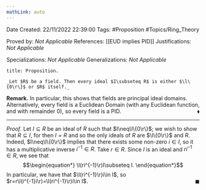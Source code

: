 ```yaml
---
mathLink: auto
---
```


<div class="topSpace"></div>

Date Created: 22/11/2022 22:39:00
Tags: #Proposition #Topics/Ring_Theory

Proved by: _Not Applicable_
References: [[EUD implies PID]]
Justifications: _Not Applicable_

Specializations: _Not Applicable_
Generalizations: _Not Applicable_

``` ad-Proposition
title: Proposition.

_Let $R$ be a field. Then every ideal $I\subseteq R$ is either $\l\{0\r\}$ or $R$ itself._

```

**Remark.** In particular, this shows that fields are principal ideal domains. Alternatively, every field is a Euclidean Domain (with any Euclidean function, and with remainder $0$), so every field is a PID.<span style="float:right;">$\blacklozenge$</span>

---

_Proof_. Let $I\subseteq R$ be an ideal of $R$ such that $I\neq\l\{0\r\}$; we wish to show that $R\subseteq I$, for then $I=R$ and so the only ideals of $R$ are $\l\{0\r\}$ and $R$. Indeed, $I\neq\l\{0\r\}$ implies that there exists some non-zero $i\in I$, so it has a multiplicative inverse $i^{-1}\in R$. Take $r\in R$. Since $I$ is an ideal and $ri^{-1}\in R$, we see that
$$\begin{equation*}
    \l(ri^{-1}\r)I\subseteq I.
\end{equation*}$$
In particular, we have that $\l(ri^{-1}\r)i\in I$, so $r=r\l(i^{-1}i\r)=\l(ri^{-1}\r)i\in I$.<span style="float:right;">$\blacksquare$</span>
